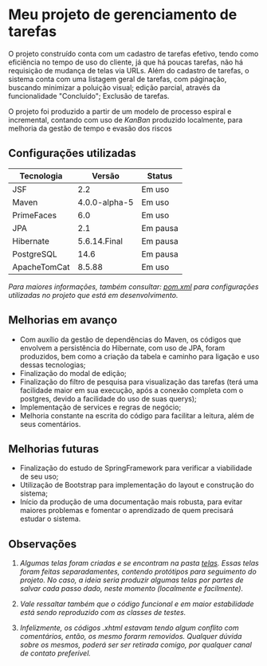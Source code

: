 # **Meu projeto de gerenciamento de tarefas**

O projeto construído conta com um cadastro de tarefas efetivo, tendo como eficiência no tempo de uso do cliente, já que há poucas tarefas, não há requisição de mudança de telas via URLs. Além do cadastro de tarefas, o sistema conta com uma listagem geral de tarefas, com páginação, buscando minimizar a poluição visual; edição parcial, através da funcionalidade "Concluído"; Exclusão de tarefas.

O projeto foi produzido a partir de um modelo de processo espiral e incremental, contando com uso de *KanBan* produzido localmente, para melhoria da gestão de tempo e evasão dos riscos 

## Configurações utilizadas

Tecnologia | Versão | Status
---------- | ------ |----------
JSF|2.2|Em uso
Maven|4.0.0-alpha-5|Em uso
PrimeFaces|6.0|Em uso
JPA|2.1|Em pausa
Hibernate|5.6.14.Final|Em pausa
PostgreSQL|14.6|Em pausa
ApacheTomCat|8.5.88|Em uso

*Para maiores informações, também consultar: [pom.xml](../sistema-para-gerenciamento-de-tarefas/em-desenvolvimento/sistema-gestao-tarefas/pom.xml) para configurações utilizadas no projeto que está em desenvolvimento.*

## Melhorias em avanço
- Com auxílio da gestão de dependências do Maven, os códigos que envolvem a persistência do Hibernate, com uso de JPA, foram produzidos, bem como a criação da tabela e caminho para ligação e uso dessas tecnologias;
- Finalização do modal de edição;
- Finalização do filtro de pesquisa para visualização das tarefas (terá uma facilidade maior em sua execução, após a conexão completa com o postgres, devido a facilidade do uso de suas querys);
- Implementação de services e regras de negócio;
- Melhoria constante na escrita do código para facilitar a leitura, além de seus comentários.

## Melhorias futuras
- Finalização do estudo de SpringFramework para verificar a viabilidade de seu uso;
- Utilização de Bootstrap para implementação do layout e construção do sistema;
- Início da produção de uma documentação mais robusta, para evitar maiores problemas e fomentar o aprendizado de quem precisará estudar o sistema.

## Observações

1. *Algumas telas foram criadas e se encontram na pasta [telas](../telas/). Essas telas foram feitas separadamentes, contendo protótipos para seguimento do projeto. No caso, a ideia seria produzir algumas telas por partes de salvar cada passo dado, neste momento (localmente e facilmente).*

1. *Vale ressaltar também que o código funcional e em maior estabilidade está sendo reproduzido com as classes de testes.*

1. *Infelizmente, os códigos .xhtml estavam tendo algum conflito com comentários, então, os mesmo forarm removidos. Qualquer dúvida sobre os mesmos, poderá ser ser retirada comigo, por qualquer canal de contato preferível.*


